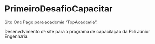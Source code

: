 # PrimeiroDesafioCapacitar
Site One Page para academia “TopAcademia”.

Desenvolvimento de site para o programa de capacitação da Poli Júnior Engenharia.
